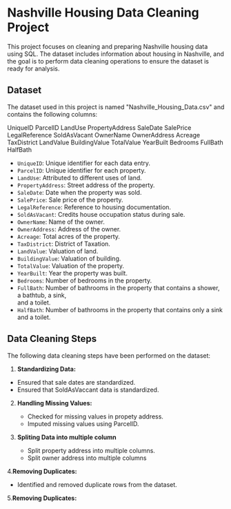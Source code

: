 # Nashville Housing Data Cleaning Project

This project focuses on cleaning and preparing Nashville housing data using SQL. The dataset includes information about housing in Nashville, and the goal is to perform data cleaning operations to ensure the dataset is ready for analysis.

## Dataset

The dataset used in this project is named "Nashville_Housing_Data.csv" and contains the following columns:

UniqueID 	ParcelID	LandUse	PropertyAddress	SaleDate	SalePrice	LegalReference	SoldAsVacant	OwnerName	OwnerAddress	Acreage	TaxDistrict	LandValue	BuildingValue	TotalValue	YearBuilt	Bedrooms	FullBath	HalfBath

- `UniqueID`: Unique identifier for each data entry.
- `ParcelID`: Unique identifier for each property.
- `LandUse`: Attributed to different uses of land.
- `PropertyAddress`: Street address of the property.
- `SaleDate`: Date when the property was sold.
- `SalePrice`: Sale price of the property.
- `LegalReference`: Reference to housing documentation.
- `SoldAsVacant`: Credits house occupation status during sale.
- `OwnerName`: Name of the owner.
- `OwnerAddress`: Address of the owner.
- `Acreage`: Total acres of the property.
- `TaxDistrict`: District of Taxation.
- `LandValue`: Valuation of land.
- `BuildingValue`: Valuation of building.
- `TotalValue`: Valuation of the property.
- `YearBuilt`: Year the property was built.
- `Bedrooms`: Number of bedrooms in the property.
- `FullBath`: Number of bathrooms in the property that contains a shower, a bathtub, a sink,   
              and a toilet.
- `HalfBath`: Number of bathrooms in the property that contains only a sink and a toilet.


## Data Cleaning Steps

The following data cleaning steps have been performed on the dataset:

1.  **Standardizing Data:**
   - Ensured that sale dates are standardized.
   - Ensured that SoldAsVaccant data is standardized.
   
2. **Handling Missing Values:**
   - Checked for missing values in propety address.
   - Imputed missing values using ParcelID.

3. **Spliting Data into multiple column**
   - Split property address into multiple columns.
   - Split owner address into multiple columns

4.**Removing Duplicates:**
  - Identified and removed duplicate rows from the dataset.

5.**Removing Duplicates:**



